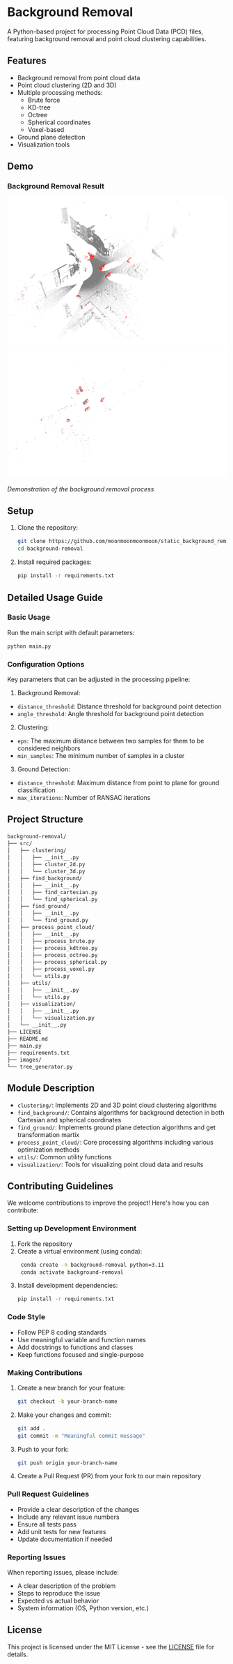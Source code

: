 # Background Removal

A Python-based project for processing Point Cloud Data (PCD) files, featuring background removal and point cloud clustering capabilities.

## Features

- Background removal from point cloud data
- Point cloud clustering (2D and 3D)
- Multiple processing methods:
  - Brute force
  - KD-tree
  - Octree
  - Spherical coordinates
  - Voxel-based
- Ground plane detection
- Visualization tools

## Demo
### Background Removal Result
![Static Background Removal Result](https://github.com/moonmoonmoonmoon/background_removal/blob/main/images/static/Screenshot%20from%202024-11-02%2000-03-58.png)
![Static Background Removal Result](https://github.com/moonmoonmoonmoon/background_removal/blob/main/images/static/Screenshot%20from%202024-11-02%2000-03-51.png)


*Demonstration of the background removal process*

## Setup

1. Clone the repository:
   ```bash
   git clone https://github.com/moonmoonmoonmoon/static_background_removal.git
   cd background-removal
   ```

2. Install required packages:
   ```bash
   pip install -r requirements.txt
   ```

## Detailed Usage Guide

### Basic Usage

Run the main script with default parameters:
```bash
python main.py
```

### Configuration Options

Key parameters that can be adjusted in the processing pipeline:

1. Background Removal:
- `distance_threshold`: Distance threshold for background point detection
- `angle_threshold`: Angle threshold for background point detection

2. Clustering:
- `eps`: The maximum distance between two samples for them to be considered neighbors
- `min_samples`: The minimum number of samples in a cluster

3. Ground Detection:
- `distance_threshold`: Maximum distance from point to plane for ground classification
- `max_iterations`: Number of RANSAC iterations

## Project Structure

```
background-removal/
├── src/
│   ├── clustering/
│   │   ├── __init__.py
│   │   ├── cluster_2d.py
│   │   └── cluster_3d.py
│   ├── find_background/
│   │   ├── __init__.py
│   │   ├── find_cartesian.py
│   │   └── find_spherical.py
│   ├── find_ground/
│   │   ├── __init__.py
│   │   └── find_ground.py
│   ├── process_point_cloud/
│   │   ├── __init__.py
│   │   ├── process_brute.py
│   │   ├── process_kdtree.py
│   │   ├── process_octree.py
│   │   ├── process_spherical.py
│   │   ├── process_voxel.py
│   │   └── utils.py
│   ├── utils/
│   │   ├── __init__.py
│   │   └── utils.py
│   ├── visualization/
│   │   ├── __init__.py
│   │   └── visualization.py
│   └── __init__.py
├── LICENSE
├── README.md
├── main.py
├── requirements.txt
├── images/
└── tree_generator.py
```

## Module Description

- `clustering/`: Implements 2D and 3D point cloud clustering algorithms
- `find_background/`: Contains algorithms for background detection in both Cartesian and spherical coordinates
- `find_ground/`: Implements ground plane detection algorithms and get transformation martix
- `process_point_cloud/`: Core processing algorithms including various optimization methods
- `utils/`: Common utility functions
- `visualization/`: Tools for visualizing point cloud data and results

## Contributing Guidelines

We welcome contributions to improve the project! Here's how you can contribute:

### Setting up Development Environment

1. Fork the repository
2. Create a virtual environment (using conda):
   ```bash
    conda create -n background-removal python=3.11
    conda activate background-removal
   ```
3. Install development dependencies:
   ```bash
   pip install -r requirements.txt
   ```

### Code Style

- Follow PEP 8 coding standards
- Use meaningful variable and function names
- Add docstrings to functions and classes
- Keep functions focused and single-purpose

### Making Contributions

1. Create a new branch for your feature:
   ```bash
   git checkout -b your-branch-name
   ```

2. Make your changes and commit:
   ```bash
   git add .
   git commit -m "Meaningful commit message"
   ```

3. Push to your fork:
   ```bash
   git push origin your-branch-name
   ```

4. Create a Pull Request (PR) from your fork to our main repository

### Pull Request Guidelines

- Provide a clear description of the changes
- Include any relevant issue numbers
- Ensure all tests pass
- Add unit tests for new features
- Update documentation if needed

### Reporting Issues

When reporting issues, please include:
- A clear description of the problem
- Steps to reproduce the issue
- Expected vs actual behavior
- System information (OS, Python version, etc.)

## License

This project is licensed under the MIT License - see the [LICENSE](LICENSE) file for details.

